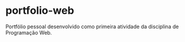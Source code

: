 # portfolio-web
Portfólio pessoal desenvolvido como primeira atividade da disciplina de Programação Web.
